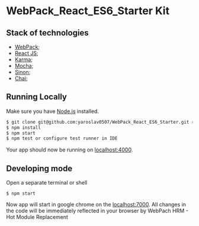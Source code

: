 # WebPack_React_ES6_Starter Kit

## Stack of technologies
- [WebPack](https://webpack.github.io/);
- [React JS](https://https://facebook.github.io/react/);
- [Karma](https://karma-runner.github.io/0.13/index.html);
- [Mocha](https://mochajs.org/);
- [Sinon](http://sinonjs.org/);
- [Chai](http://chaijs.com/);

## Running Locally

Make sure you have [Node.js](http://nodejs.org/) installed.

```sh
$ git clone git@github.com:yaroslav0507/WebPack_React_ES6_Starter.git # or clone your own fork
$ npm install
$ npm start
$ npm test or configure test runner in IDE
```

Your app should now be running on [localhost:4000](http://localhost:4000/).

## Developing mode

Open a separate terminal or shell
```
$ npm start 
```
Now app will start in google chrome on the [localhost:7000](http://localhost:7000/).
All changes in the code will be immediately reflected in your browser by WebPach HRM - Hot Module Replacement
